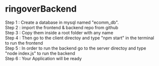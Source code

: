 # ringoverBackend

Step 1 : Create a database in mysql named "ecomm_db".
<br/>
Step 2 : import the frontend & backend repo from github
<br/>
Step 3 : Copy them inside a root folder with any name
<br/>
Step 4 : Then go to the client directoy and type "npm start" in the terminal to run the frontend 
<br/>
Step 5 : In order to run the backend go to the server directoy and type "node index.js" to run the backend
<br/>
Step 6 : Your Application will be ready
